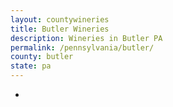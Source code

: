 ```yaml
---
layout: countywineries
title: Butler Wineries
description: Wineries in Butler PA
permalink: /pennsylvania/butler/
county: butler
state: pa
---
```

-
